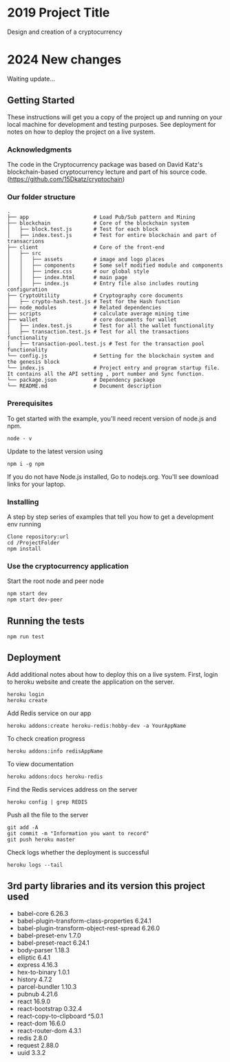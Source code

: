 # 2019 Project Title
 Design and creation of a cryptocurrency

# 2024 New changes
Waiting update...

## Getting Started
These instructions will get you a copy of the project up and running on your local machine for development and testing purposes. See deployment for notes on how to deploy the project on a live system.

### Acknowledgments
The code in the Cryptocurrency package was based on David Katz's blockchain-based cryptocurrency lecture and part of his source code.(https://github.com/15Dkatz/cryptochain)

### Our folder structure

    .
    ├── app                     # Load Pub/Sub pattern and Mining
    ├── blockchain              # Core of the blockchain system
    │   ├── block.test.js       # Test for each block
    │   ├── index.test.js       # Test for entire blockchain and part of transacrions          
    ├── client                  # Core of the front-end
    │   ├── src
    │   │   ├── assets          # image and logo places
    │   │   ├── components      # Some self modified module and components
    │   │   ├── index.css       # our global style
    │   │   ├── index.html      # main page
    │   │   ├── index.js        # Entry file also includes routing configuration
    ├── CryptoUtility           # Cryptography core documents
    │   ├── crypto-hash.test.js # Test for the Hash function
    ├── node_modules            # Related dependencies 
    ├── scripts                 # calculate average mining time
    ├── wallet                  # core documents for wallet 
    │   ├── index.test.js       # Test for all the wallet functionality
    │   ├── transaction.test.js # Test for all the transactions functionality
    │   ├── transaction-pool.test.js # Test for the transaction pool functionality
    └── config.js               # Setting for the blockchain system and the genesis block
    └── index.js                # Project entry and program startup file. It contains all the API setting , port number and Sync function.
    └── package.json            # Dependency package
    └── README.md               # Document description

### Prerequisites
To get started with the example, you'll need recent version of node.js and npm.

```
node - v
```
Update to the latest version using
```
npm i -g npm
```
If you do not have Node.js installed, Go to nodejs.org. You'll see download links for your laptop.

### Installing
A step by step series of examples that tell you how to get a development env running

```
Clone repository:url
cd /ProjectFolder
npm install
```
### Use the cryptocurrency application
Start the root node and peer node

```
npm start dev
npm start dev-peer
```

## Running the tests
```
npm run test
```

## Deployment

Add additional notes about how to deploy this on a live system. First, login to heroku website and create the application on the server.
```
heroku login
heroku create
```

Add Redis service on our app
```
heroku addons:create heroku-redis:hobby-dev -a YourAppName
```

To check creation progress
```
heroku addons:info redisAppName
```

To view documentation
```
heroku addons:docs heroku-redis
```

Find the Redis services address on the server
```
heroku config | grep REDIS
```

Push all the file to the server
```
git add -A
git commit -m "Information you want to record"
git push heroku master
```

Check logs whether the deployment is successful
```
heroku logs --tail
```

## 3rd party libraries and its version this project used

* babel-core 6.26.3
* babel-plugin-transform-class-properties 6.24.1
* babel-plugin-transform-object-rest-spread 6.26.0
* babel-preset-env 1.7.0
* babel-preset-react 6.24.1
* body-parser 1.18.3
* elliptic 6.4.1
* express 4.16.3
* hex-to-binary 1.0.1
* history 4.7.2
* parcel-bundler 1.10.3
* pubnub 4.21.6
* react 16.9.0
* react-bootstrap 0.32.4
* react-copy-to-clipboard ^5.0.1
* react-dom 16.6.0
* react-router-dom 4.3.1
* redis 2.8.0
* request 2.88.0
* uuid 3.3.2




















